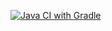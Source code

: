 [![Java CI with Gradle](https://github.com/Alexsandr94/API-Continuous-Integration/actions/workflows/gradle.yml/badge.svg)](https://github.com/Alexsandr94/API-Continuous-Integration/actions/workflows/gradle.yml)